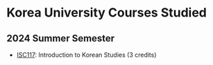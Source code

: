 # Korea University Courses Studied #
## 2024 Summer Semester ##
- [ISC117](ISC117%20Introduction%20to%20Korean%20Studies/index.md): Introduction to Korean Studies (3 credits)